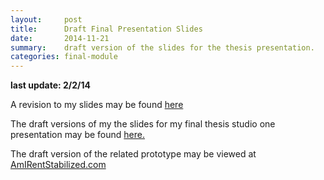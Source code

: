 ```yaml
---
layout:     post
title:      Draft Final Presentation Slides
date:       2014-11-21
summary:    draft version of the slides for the thesis presentation.
categories: final-module
---
```


**last update: 2/2/14**  

A revision to my slides may be found [here]({{site.url}}/assets/final-presentation/index.html)

The draft versions of my the slides for my final thesis studio one presentation may be found [here.]({{site.url}}/assets/final-presentation/draft.html)

The draft version of the related prototype may be viewed at [AmIRentStabilized.com](http://amirentstabilized.com/)

